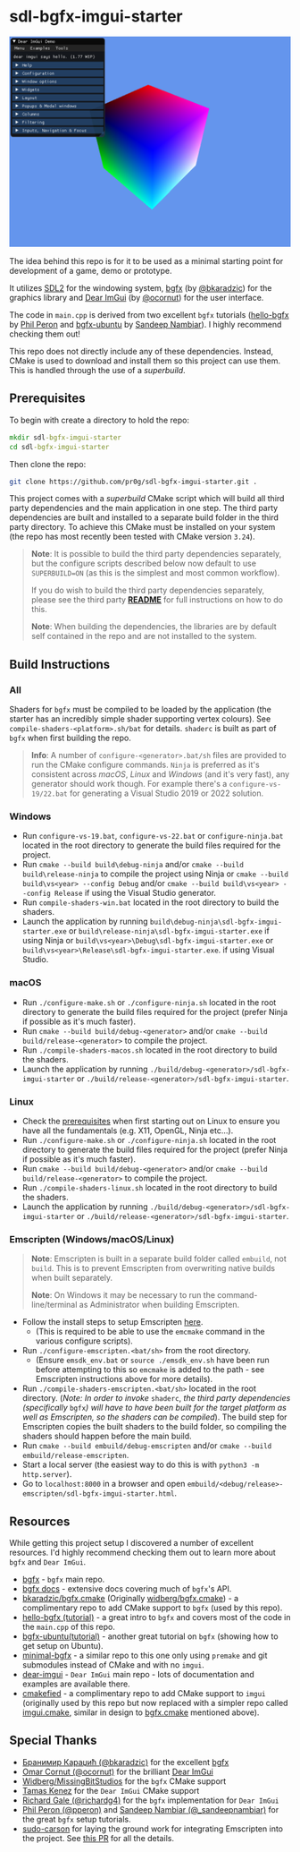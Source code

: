 # sdl-bgfx-imgui-starter

![starter](starter.png)

The idea behind this repo is for it to be used as a minimal starting point for development of a game, demo or prototype.

It utilizes [SDL2](https://www.libsdl.org/index.php) for the windowing system, [bgfx](https://github.com/bkaradzic/bgfx) (by [@bkaradzic](https://twitter.com/bkaradzic)) for the graphics library and [Dear ImGui](https://github.com/ocornut/imgui) (by [@ocornut](https://twitter.com/ocornut)) for the user interface.

The code in `main.cpp` is derived from two excellent `bgfx` tutorials ([hello-bgfx](https://dev.to/pperon/hello-bgfx-4dka) by [Phil Peron](https://twitter.com/pperon) and [bgfx-ubuntu](https://www.sandeepnambiar.com/getting-started-with-bgfx/) by [Sandeep Nambiar](https://twitter.com/_sandeepnambiar)). I highly recommend checking them out!

This repo does not directly include any of these dependencies. Instead, CMake is used to download and install them so this project can use them. This is handled through the use of a _superbuild_.

## Prerequisites

To begin with create a directory to hold the repo:

```bat
mkdir sdl-bgfx-imgui-starter
cd sdl-bgfx-imgui-starter
```

Then clone the repo:

```bash
git clone https://github.com/pr0g/sdl-bgfx-imgui-starter.git .
```

This project comes with a _superbuild_ CMake script which will build all third party dependencies and the main application in one step. The third party dependencies are built and installed to a separate build folder in the third party directory. To achieve this CMake must be installed on your system (the repo has most recently been tested with CMake version `3.24`).

> __Note__: It is possible to build the third party dependencies separately, but the configure scripts described below now default to use `SUPERBUILD=ON` (as this is the simplest and most common workflow).
>
>If you do wish to build the third party dependencies separately, please see the third party [__README__](third-party/README.md) for full instructions on how to do this.
>
> __Note__: When building the dependencies, the libraries are by default self contained in the repo and are not installed to the system.

## Build Instructions

### All

Shaders for `bgfx` must be compiled to be loaded by the application (the starter has an incredibly simple shader supporting vertex colours). See `compile-shaders-<platform>.sh/bat` for details. `shaderc` is built as part of `bgfx` when first building the repo.

> __Info__: A number of `configure-<generator>.bat/sh` files are provided to run the CMake configure commands. `Ninja` is preferred as it's consistent across _macOS_, _Linux_ and _Windows_ (and it's very fast), any generator should work though. For example there's a `configure-vs-19/22.bat` for generating a Visual Studio 2019 or 2022 solution.

### Windows

- Run `configure-vs-19.bat`, `configure-vs-22.bat` or `configure-ninja.bat` located in the root directory to generate the build files required for the project.
- Run `cmake --build build\debug-ninja` and/or `cmake --build build\release-ninja` to compile the project using Ninja or `cmake --build build\vs<year> --config Debug` and/or `cmake --build build\vs<year> --config Release` if using the Visual Studio generator.
- Run `compile-shaders-win.bat` located in the root directory to build the shaders.
- Launch the application by running `build\debug-ninja\sdl-bgfx-imgui-starter.exe` or `build\release-ninja\sdl-bgfx-imgui-starter.exe` if using Ninja or `build\vs<year>\Debug\sdl-bgfx-imgui-starter.exe` or `build\vs<year>\Release\sdl-bgfx-imgui-starter.exe`. if using Visual Studio.

### macOS

- Run `./configure-make.sh` or `./configure-ninja.sh` located in the root directory to generate the build files required for the project (prefer Ninja if possible as it's much faster).
- Run `cmake --build build/debug-<generator>` and/or `cmake --build build/release-<generator>` to compile the project.
- Run `./compile-shaders-macos.sh` located in the root directory to build the shaders.
- Launch the application by running `./build/debug-<generator>/sdl-bgfx-imgui-starter` or `./build/release-<generator>/sdl-bgfx-imgui-starter`.

### Linux

- Check the [prerequisites](third-party/README.md#linux) when first starting out on Linux to ensure you have all the fundamentals (e.g. X11, OpenGL, Ninja etc...).
- Run `./configure-make.sh` or `./configure-ninja.sh` located in the root directory to generate the build files required for the project (prefer Ninja if possible as it's much faster).
- Run `cmake --build build/debug-<generator>` and/or `cmake --build build/release-<generator>` to compile the project.
- Run `./compile-shaders-linux.sh` located in the root directory to build the shaders.
- Launch the application by running `./build/debug-<generator>/sdl-bgfx-imgui-starter` or `./build/release-<generator>/sdl-bgfx-imgui-starter`.

### Emscripten (Windows/macOS/Linux)

> __Note__: Emscripten is built in a separate build folder called `embuild`, not `build`. This is to prevent Emscripten from overwriting native builds when built separately.
>
> __Note__: On Windows it may be necessary to run the command-line/terminal as Administrator when building Emscripten.

- Follow the install steps to setup Emscripten [here](https://emscripten.org/docs/getting_started/downloads.html).
  - (This is required to be able to use the `emcmake` command in the various configure scripts).
- Run `./configure-emscripten.<bat/sh>` from the root directory.
  - (Ensure `emsdk_env.bat` or `source ./emsdk_env.sh` have been run before attempting to this so `emcmake` is added to the path - see Emscripten instructions above for more details).
- Run `./compile-shaders-emscripten.<bat/sh>` located in the root directory. (_Note: In order to invoke_ `shaderc`, _the third party dependencies (specifically_  `bgfx`_) will have to have been built for the target platform as well as Emscripten, so the shaders can be compiled_). The build step for Emscripten copies the built shaders to the build folder, so compiling the shaders should happen before the main build.
- Run `cmake --build embuild/debug-emscripten` and/or `cmake --build embuild/release-emscripten`.
- Start a local server (the easiest way to do this is with `python3 -m http.server`).
- Go to `localhost:8000` in a browser and open `embuild/<debug/release>-emscripten/sdl-bgfx-imgui-starter.html`.

## Resources

While getting this project setup I discovered a number of excellent resources. I'd highly recommend checking them out to learn more about `bgfx` and `Dear ImGui`.

- [bgfx](https://github.com/bkaradzic/bgfx) - `bgfx` main repo.
- [bgfx docs](https://bkaradzic.github.io/bgfx/index.html) - extensive docs covering much of `bgfx`'s API.
- [bkaradzic/bgfx.cmake](https://github.com/bkaradzic/bgfx.cmake) (Originally [widberg/bgfx.cmake](https://github.com/widberg/bgfx.cmake)) - a complimentary repo to add CMake support to `bgfx` (used by this repo).
- [hello-bgfx (tutorial)](https://dev.to/pperon/hello-bgfx-4dka) - a great intro to `bgfx` and covers most of the code in the `main.cpp` of this repo.
- [bgfx-ubuntu(tutorial)](https://www.sandeepnambiar.com/getting-started-with-bgfx/) - another great tutorial on `bgfx` (showing how to get setup on Ubuntu).
- [minimal-bgfx](https://github.com/jpcy/bgfx-minimal-example) - a similar repo to this one only using `premake` and git submodules instead of CMake and with no `imgui`.
- [dear-imgui](https://github.com/ocornut/imgui) - `Dear ImGui` main repo - lots of documentation and examples are available there.
- [cmakefied](https://github.com/tamaskenez/cmakefied) - a complimentary repo to add CMake support to `imgui` (originally used by this repo but now replaced with a simpler repo called [imgui.cmake](https://github.com/pr0g/imgui.cmake), similar in design to [bgfx.cmake](https://github.com/bkaradzic/bgfx.cmake) mentioned above).

## Special Thanks

- [Бранимир Караџић (@bkaradzic)](https://twitter.com/bkaradzic) for the excellent [bgfx](https://github.com/bkaradzic/bgfx)
- [Omar Cornut (@ocornut)](https://twitter.com/ocornut) for the brilliant [Dear ImGui](https://github.com/ocornut/imgui)
- [Widberg/MissingBitStudios](https://github.com/widberg) for the `bgfx` CMake support
- [Tamas Kenez](https://github.com/tamaskenez) for the `Dear ImGui` CMake support
- [Richard Gale (@richardg4)](https://twitter.com/richardg4) for the `bgfx` implementation for `Dear ImGui`
- [Phil Peron (@pperon)](https://twitter.com/pperon) and [Sandeep Nambiar (@_sandeepnambiar)](https://twitter.com/_sandeepnambiar) for the great `bgfx` setup tutorials.
- [sudo-carson](https://github.com/sudo-carson) for laying the ground work for integrating Emscripten into the project. See [this PR](https://github.com/pr0g/sdl-bgfx-imgui-starter/pull/8) for all the details.
